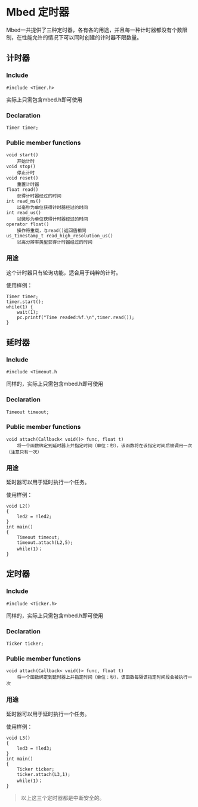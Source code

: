 # Mbed 定时器
Mbed一共提供了三种定时器，各有各的用途，并且每一种计时器都没有个数限制，在性能允许的情况下可以同时创建的计时器不限数量。
## 计时器
### Include
`#include <Timer.h>`

实际上只需包含mbed.h即可使用
### Declaration
`Timer timer;`
### Public member functions
```
void start()
	开始计时
void stop()
	停止计时
void reset()
	重置计时器
float read()
	获得计时器经过的时间
int read_ms()
	以毫秒为单位获得计时器经过的时间
int read_us()
	以微秒为单位获得计时器经过的时间
operator float()
	操作符重载，与read()返回值相同
us_timestamp_t read_high_resolution_us()
	以高分辨率类型获得计时器经过的时间
```
### 用途
这个计时器只有轮询功能，适合用于纯粹的计时。

使用样例：

```
Timer timer;
timer.start();
while(1) {
    wait(1);
    pc.printf("Time readed:%f.\n",timer.read());
}

```

## 延时器
### Include
`#include <Timeout.h`

同样的，实际上只需包含mbed.h即可使用
### Declaration
`Timeout timeout;`
### Public member functions
```
void attach(Callback< void()> func, float t)
	将一个函数绑定到延时器上并指定时间（单位：秒），该函数将在该指定时间后被调用一次（注意只有一次）
```

### 用途
延时器可以用于延时执行一个任务。

使用样例：

```
void L2()
{
    led2 = !led2;
}
int main()
{
    Timeout timeout;
    timeout.attach(L2,5);
    while(1)；
}

```

## 定时器
### Include 
`#include <Ticker.h>`

同样的，实际上只需包含mbed.h即可使用
### Declaration
`Ticker ticker;`
### Public member functions
```
void attach(Callback< void()> func, float t)
	将一个函数绑定到延时器上并指定时间（单位：秒），该函数每隔该指定时间段会被执行一次
```
### 用途
延时器可以用于延时执行一个任务。

使用样例：

```
void L3()
{
    led3 = !led3;
}
int main()
{
    Ticker ticker;
    ticker.attach(L3,1);
    while(1)；
}

```
>以上这三个定时器都是中断安全的。